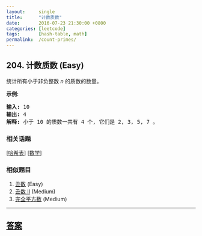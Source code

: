 ```yaml
---
layout:     single
title:      "计数质数"
date:       2016-07-23 21:30:00 +0800
categories: [leetcode]
tags:       [hash-table, math]
permalink:  /count-primes/
---
```


## 204. 计数质数 (Easy)

<p>统计所有小于非负整数&nbsp;<em>n&nbsp;</em>的质数的数量。</p>

<p><strong>示例:</strong></p>

<pre><strong>输入:</strong> 10
<strong>输出:</strong> 4
<strong>解释:</strong> 小于 10 的质数一共有 4 个, 它们是 2, 3, 5, 7 。
</pre>

### 相关话题
  [[哈希表](https://github.com/openset/leetcode/tree/master/tag/hash-table/README.md)]
  [[数学](https://github.com/openset/leetcode/tree/master/tag/math/README.md)]

### 相似题目
  1. [丑数](/ugly-number) (Easy)
  1. [丑数 II](/ugly-number-ii) (Medium)
  1. [完全平方数](/perfect-squares) (Medium)

---

## [答案](https://github.com/openset/leetcode/tree/master/problems/count-primes)

